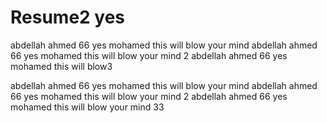 # Resume2 yes


abdellah
ahmed
66
yes mohamed this will blow your mind
abdellah ahmed 66 yes mohamed this will blow your mind 2
abdellah ahmed 66 yes mohamed this will blow3

abdellah ahmed 66 yes mohamed this will blow your mind abdellah ahmed 66 yes mohamed this will blow your mind 2 abdellah ahmed 66 yes mohamed this will blow your mind 33
